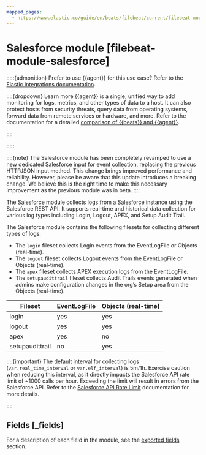 ```yaml
---
mapped_pages:
  - https://www.elastic.co/guide/en/beats/filebeat/current/filebeat-module-salesforce.html
---
```


<!-- This file is generated! See scripts/docs_collector.py -->

# Salesforce module [filebeat-module-salesforce]

:::::{admonition} Prefer to use {{agent}} for this use case?
Refer to the [Elastic Integrations documentation](integration-docs://reference/salesforce/index.md).

::::{dropdown} Learn more
{{agent}} is a single, unified way to add monitoring for logs, metrics, and other types of data to a host. It can also protect hosts from security threats, query data from operating systems, forward data from remote services or hardware, and more. Refer to the documentation for a detailed [comparison of {{beats}} and {{agent}}](docs-content://reference/fleet/index.md).

::::


:::::


::::{note}
The Salesforce module has been completely revamped to use a new dedicated Salesforce input for event collection, replacing the previous HTTPJSON input method. This change brings improved performance and reliability. However, please be aware that this update introduces a breaking change. We believe this is the right time to make this necessary improvement as the previous module was in beta.
::::


The Salesforce module collects logs from a Salesforce instance using the Salesforce REST API. It supports real-time and historical data collection for various log types including Login, Logout, APEX, and Setup Audit Trail.

The Salesforce module contains the following filesets for collecting different types of logs:

* The `login` fileset collects Login events from the EventLogFile or Objects (real-time).
* The `logout` fileset collects Logout events from the EventLogFile or Objects (real-time).
* The `apex` fileset collects APEX execution logs from the EventLogFile.
* The `setupaudittrail` fileset collects Audit Trails events generated when admins make configuration changes in the org’s Setup area from the Objects (real-time).

| Fileset | EventLogFile | Objects (real-time) |
| --- | --- | --- |
| login | yes | yes |
| logout | yes | yes |
| apex | yes | no |
| setupaudittrail | no | yes |

::::{important}
The default interval for collecting logs (`var.real_time_interval` or `var.elf_interval`) is 5m/1h. Exercise caution when reducing this interval, as it directly impacts the Salesforce API rate limit of ~1000 calls per hour. Exceeding the limit will result in errors from the Salesforce API. Refer to the [Salesforce API Rate Limit](https://developer.salesforce.com/docs/atlas.en-us.salesforce_app_limits_cheatsheet.meta/salesforce_app_limits_cheatsheet/salesforce_app_limits_platform_api.htm) documentation for more details.

::::

## Fields [_fields]

For a description of each field in the module, see the [exported fields](/reference/filebeat/exported-fields-salesforce.md) section.
